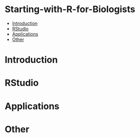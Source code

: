 # Starting-with-R-for-Biologists

 - [Introduction](https://github.com/danhtruong/Starting-with-R-for-Biologists/#Introduction)
 - [RStudio](https://github.com/danhtruong/Starting-with-R-for-Biologists/#RStudio)
 - [Applications](https://github.com/danhtruong/Starting-with-R-for-Biologists/#Applications)
 - [Other](https://github.com/danhtruong/Starting-with-R-for-Biologists/#Other)

# Introduction 

# RStudio

# Applications

# Other

